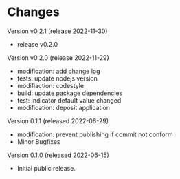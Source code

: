 
Changes
=======

Version v0.2.1 (release 2022-11-30)

- release v0.2.0


Version v0.2.0 (release 2022-11-29)

- modification: add change log
- tests: update nodejs version
- modifiaction: codestyle
- build: update package dependencies
- test: indicator default value changed
- modification: deposit application


Version 0.1.1 (released 2022-06-29)

- modification: prevent publishing if commit not conform
- Minor Bugfixes

Version 0.1.0 (released 2022-06-15)

- Initial public release.
